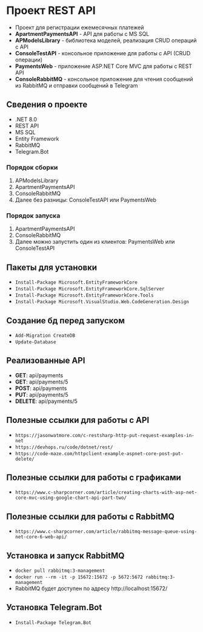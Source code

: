 # Проект REST API

* Проект для регистрации ежемесячных платежей
* **ApartmentPaymentsAPI** - API для работы с MS SQL
* **APModelsLibrary** - библиотека моделей, реализация CRUD операций с API
* **ConsoleTestAPI** - консольное приложение для работы с API (CRUD операции)
* **PaymentsWeb** - приложение ASP.NET Core MVC для работы с REST API
* **ConsoleRabbitMQ** - консольное приложение для чтения сообщений из RabbitMQ и отправки сообщений в Telegram

## Сведения о проекте

* .NET 8.0 
* REST API
* MS SQL
* Entity Framework
* RabbitMQ
* Telegram.Bot

### Порядок сборки
1. APModelsLibrary
2. ApartmentPaymentsAPI
3. ConsoleRabbitMQ
4. Далее без разницы: ConsoleTestAPI или PaymentsWeb

### Порядок запуска
1. ApartmentPaymentsAPI
2. ConsoleRabbitMQ
4. Далее можно запустить один из клиентов: PaymentsWeb или ConsoleTestAPI

## Пакеты для установки
* `Install-Package Microsoft.EntityFrameworkCore`
* `Install-Package Microsoft.EntityFrameworkCore.SqlServer`
* `Install-Package Microsoft.EntityFrameworkCore.Tools`
* `Install-Package Microsoft.VisualStudio.Web.CodeGeneration.Design`

## Создание бд перед запуском
* `Add-Migration CreateDB`
* `Update-Database`

## Реализованные API
* **GET**: api/payments
* **GET**: api/payments/5
* **POST**: api/payments
* **PUT**: api/payments/5
* **DELETE**: api/payments/5

## Полезные ссылки для работы с API
* `https://jasonwatmore.com/c-restsharp-http-put-request-examples-in-net`
* `https://devhops.ru/code/dotnet/rest/`
* `https://code-maze.com/httpclient-example-aspnet-core-post-put-delete/`

## Полезные ссылки для работы с графиками
* `https://www.c-sharpcorner.com/article/creating-charts-with-asp-net-core-mvc-using-google-chart-api-part-two/`

## Полезные ссылки для работы с RabbitMQ
* `https://www.c-sharpcorner.com/article/rabbitmq-message-queue-using-net-core-6-web-api/`

## Установка и запуск RabbitMQ
* `docker pull rabbitmq:3-management`
* `docker run --rm -it -p 15672:15672 -p 5672:5672 rabbitmq:3-management`
* RabbitMQ будет доступен по адресу http://localhost:15672/

## Установка Telegram.Bot
* `Install-Package Telegram.Bot`

